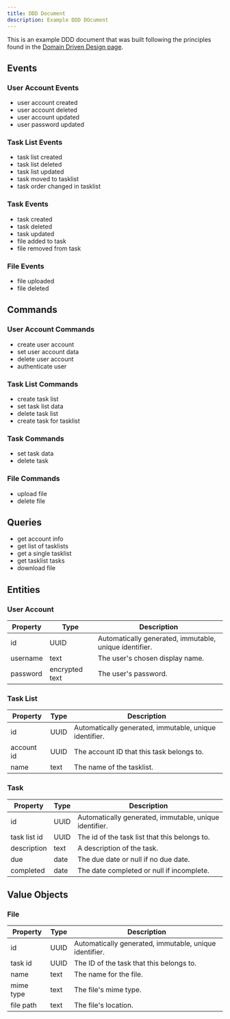 ```yaml
---
title: DDD Document
description: Example DDD DOcument
---
```


This is an example DDD document that was built following the principles found in the [Domain Driven Design page](../fundamentals/domain-driven-design).

## Events

### User Account Events
- user account created
- user account deleted
- user account updated
- user password updated

### Task List Events
- task list created
- task list deleted
- task list updated
- task moved to tasklist
- task order changed in tasklist

### Task Events
- task created
- task deleted
- task updated
- file added to task
- file removed from task

### File Events
- file uploaded
- file deleted

## Commands

### User Account Commands

- create user account
- set user account data
- delete user account
- authenticate user

### Task List Commands

- create task list
- set task list data
- delete task list
- create task for tasklist

### Task Commands

- set task data
- delete task

### File Commands

- upload file
- delete file

## Queries

- get account info
- get list of tasklists
- get a single tasklist
- get tasklist tasks
- download file

## Entities

### User Account

| Property | Type | Description |
| -------- | ---- | ----------- |
| id | UUID | Automatically generated, immutable, unique identifier. |
| username | text | The user's chosen display name. |
| password | encrypted text | The user's password. |

### Task List

| Property | Type | Description |
| -------- | ---- | ----------- |
| id | UUID | Automatically generated, immutable, unique identifier. |
| account id | UUID | The account ID that this task belongs to. |
| name | text | The name of the tasklist. |

### Task

| Property | Type | Description |
| -------- | ---- | ----------- |
| id | UUID | Automatically generated, immutable, unique identifier. |
| task list id | UUID | The id of the task list that this belongs to. |
| description | text | A description of the task. |
| due | date | The due date or null if no due date. |
| completed | date | The date completed or null if incomplete. |

## Value Objects

### File

| Property | Type | Description |
| -------- | ---- | ----------- |
| id | UUID | Automatically generated, immutable, unique identifier. |
| task id | UUID | The ID of the task that this belongs to. |
| name | text | The name for the file. |
| mime type | text | The file's mime type. |
| file path | text | The file's location. |